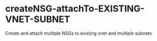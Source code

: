 # createNSG-attachTo-EXISTING-VNET-SUBNET
Create and attach multiple NSGs to existing vnet and multiple subnets
